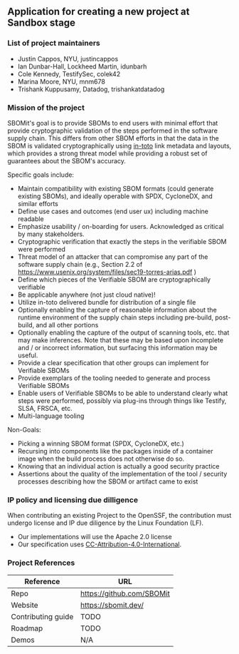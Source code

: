 ## Application for creating a new project at Sandbox stage

### List of project maintainers

  * Justin Cappos, NYU, justincappos
  * Ian Dunbar-Hall, Lockheed Martin, idunbarh
  * Cole Kennedy, TestifySec, colek42
  * Marina Moore, NYU, mnm678
  * Trishank Kuppusamy, Datadog, trishankatdatadog

### Mission of the project

SBOMit's goal is to provide SBOMs to end users with minimal effort that provide cryptographic validation of the steps performed in the software 
supply chain.  This differs from other SBOM efforts in that the data in the SBOM is validated cryptographically using [in-toto](in-toto.io) 
link metadata and layouts, which provides a strong threat model while providing a robust set of guarantees about the SBOM's accuracy.  

Specific goals include:

 * Maintain compatibility with existing SBOM formats (could generate existing SBOMs), and ideally operable with SPDX, CycloneDX, and similar efforts
 * Define use cases and outcomes (end user ux) including machine readable
 * Emphasize usability / on-boarding for users.  Acknowledged as critical by many stakeholders.
 * Cryptographic verification that exactly the steps in the verifiable SBOM were performed
 * Threat model of an attacker that can compromise any part of the software supply chain (e.g., Section 2.2 of https://www.usenix.org/system/files/sec19-torres-arias.pdf )
 * Define which pieces of the Verifiable SBOM are cryptographically verifiable
 * Be applicable anywhere (not just cloud native)!
 * Utilize in-toto delivered bundle for distribution of a single file
 * Optionally enabling the capture of reasonable information about the runtime environment of the supply chain steps including pre-build, post-build, and all other portions
 * Optionally enabling the capture of the output of scanning tools, etc. that may make inferences.  Note that these may be based upon incomplete and / or incorrect information, but surfacing this information may be useful.
 * Provide a clear specification that other groups can implement for Verifiable SBOMs
 * Provide exemplars of the tooling needed to generate and process Verifiable SBOMs
 * Enable users of Verifiable SBOMs to be able to understand clearly what steps were performed, possibly via plug-ins through things like Testify, SLSA, FRSCA, etc.
 * Multi-language tooling

Non-Goals:
 * Picking a winning SBOM format (SPDX, CycloneDX, etc.)
 * Recursing into components like the packages inside of a container image when the build process does not otherwise do so.
 * Knowing that an individual action is actually a good security practice  
 * Assertions about the quality of the implementation of the tool / security processes describing how the SBOM or artifact came to exist




### IP policy and licensing due dilligence

When contributing an existing Project to the OpenSSF, the contribution must undergo license and IP due diligence by the Linux Foundation (LF).

  * Our implementations will use the Apache 2.0 license
  * Our specification uses [CC-Attribution-4.0-International](LICENSE.md).
  
### Project References

| Reference          | URL  |
|--------------------|------|
| Repo               | https://github.com/SBOMit |
| Website            | https://sbomit.dev/       |
| Contributing guide | TODO |
| Roadmap            | TODO |
| Demos              | N/A  |
